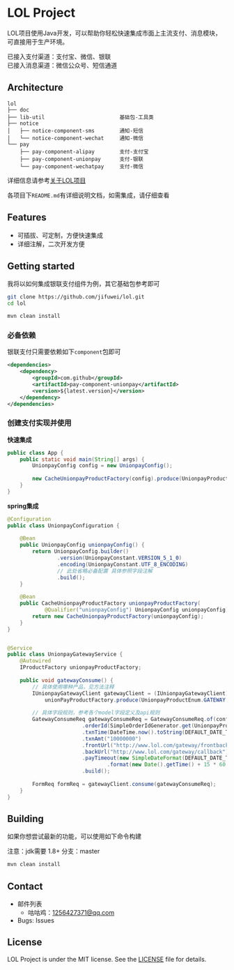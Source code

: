 # LOL Project
LOL项目使用Java开发，可以帮助你轻松快速集成市面上主流支付、消息模块，可直接用于生产环境。

已接入支付渠道：支付宝、微信、银联  
已接入消息渠道：微信公众号、短信通道

## Architecture
```
lol
├── doc
├── lib-util                        基础包-工具类
├── notice                          
│   ├── notice-component-sms        通知-短信
│   └── notice-component-wechat     通知-微信
└── pay
    ├── pay-component-alipay        支付-支付宝
    ├── pay-component-unionpay      支付-银联
    └── pay-component-wechatpay     支付-微信
```
详细信息请参考[关于LOL项目](./doc/关于LOL项目规范.md)

各项目下`README.md`有详细说明文档，如需集成，请仔细查看

## Features
- 可插拔、可定制，方便快速集成
- 详细注解，二次开发方便

## Getting started
我将以如何集成银联支付组件为例，其它基础包参考即可
```bash
git clone https://github.com/jifuwei/lol.git
cd lol

mvn clean install
```

### 必备依赖
银联支付只需要依赖如下`component`包即可
```xml
<dependencies>
    <dependency>
        <groupId>com.github</groupId>
        <artifactId>pay-component-unionpay</artifactId>
        <version>${latest.version}</version>
    </dependency>
</dependencies>
```

### 创建支付实现并使用

**快速集成**
```java
public class App {
    public static void main(String[] args) {
        UnionpayConfig config = new UnionpayConfig();
        
        new CacheUnionpayProductFactory(config).produce(UnionpayProductEnum.GATEWAY.name());
    }
}
```

**spring集成**
```java
@Configuration
public class UnionpayConfiguration {
    
    @Bean
    public UnionpayConfig unionpayConfig() {
        return UnionpayConfig.builder()
                .version(UnionpayConstant.VERSION_5_1_0)
                .encoding(UnionpayConstant.UTF_8_ENCODING)
                // 此处省略必备配置 具体参照字段注解
                .build();
    }
    
    @Bean
    public CacheUnionpayProductFactory unionpayProductFactory(
            @Qualifier("unionpayConfig") UnionpayConfig unionpayConfig) {
        return new CacheUnionpayProductFactory(unionpayConfig);
    }
}


@Service
public class UnionpayGatewayService {
    @Autowired
    IProductFactory unionpayProductFactory;
    
    public void gatewayConsume() {
        // 具体使用哪种产品，见方法注释
        IUnionpayGatewayClient gatewayClient = (IUnionpayGatewayClient) 
            unionPayProductFactory.produce(UnionpayProductEnum.GATEWAY.name());
        
        // 具体字段规则，参考各个model字段定义及api规则
        GatewayConsumeReq gatewayConsumeReq = GatewayConsumeReq.of(config)
                        .orderId(SimpleOrderIdGenerator.get(UnionpayProductEnum.GATEWAY.name()))
                        .txnTime(DateTime.now().toString(DEFAULT_DATE_TIME_FORMAT))
                        .txnAmt("10000000")
                        .frontUrl("http://www.lol.com/gateway/frontback")
                        .backUrl("http://www.lol.com/gateway/callback")
                        .payTimeout(new SimpleDateFormat(DEFAULT_DATE_TIME_FORMAT)
                                .format(new Date().getTime() + 15 * 60 * 1000))
                        .build();
        
        FormReq formReq = gatewayClient.consume(gatewayConsumeReq);
    }
}
```

## Building
如果你想尝试最新的功能，可以使用如下命令构建

注意：jdk需要 1.8+
分支：master

```bash
mvn clean install
```

## Contact
- 邮件列表
    - 咕咕鸡：1256427371@qq.com
- Bugs: Issues

## License
LOL Project is under the MIT license. See the [LICENSE](./LICENSE) file for details.